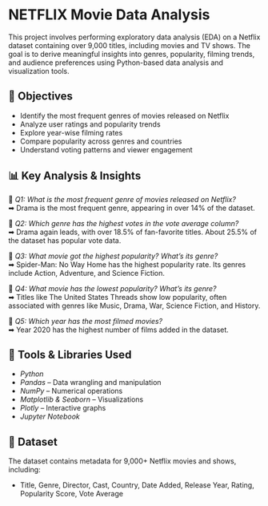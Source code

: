 # NETFLIX Movie Data Analysis 

This project involves performing exploratory data analysis (EDA) on a Netflix dataset containing over 9,000 titles, including movies and TV shows. The goal is to derive meaningful insights into genres, popularity, filming trends, and audience preferences using Python-based data analysis and visualization tools.

## 📌 Objectives

- Identify the most frequent genres of movies released on Netflix
- Analyze user ratings and popularity trends
- Explore year-wise filming rates
- Compare popularity across genres and countries
- Understand voting patterns and viewer engagement

## 📊 Key Analysis & Insights

📌 *Q1: What is the most frequent genre of movies released on Netflix?*  
➡ Drama is the most frequent genre, appearing in over 14% of the dataset.

📌 *Q2: Which genre has the highest votes in the vote average column?*  
➡ Drama again leads, with over 18.5% of fan-favorite titles. About 25.5% of the dataset has popular vote data.

📌 *Q3: What movie got the highest popularity? What’s its genre?*  
➡ Spider-Man: No Way Home has the highest popularity rate. Its genres include Action, Adventure, and Science Fiction.

📌 *Q4: What movie has the lowest popularity? What’s its genre?*  
➡ Titles like The United States Threads show low popularity, often associated with genres like Music, Drama, War, Science Fiction, and History.

📌 *Q5: Which year has the most filmed movies?*  
➡ Year 2020 has the highest number of films added in the dataset.

## 🧰 Tools & Libraries Used

- *Python*
- *Pandas* – Data wrangling and manipulation
- *NumPy* – Numerical operations
- *Matplotlib & Seaborn* – Visualizations
- *Plotly* – Interactive graphs
- *Jupyter Notebook*

## 📁 Dataset

The dataset contains metadata for 9,000+ Netflix movies and shows, including:
- Title, Genre, Director, Cast, Country, Date Added, Release Year, Rating, Popularity Score, Vote Average
